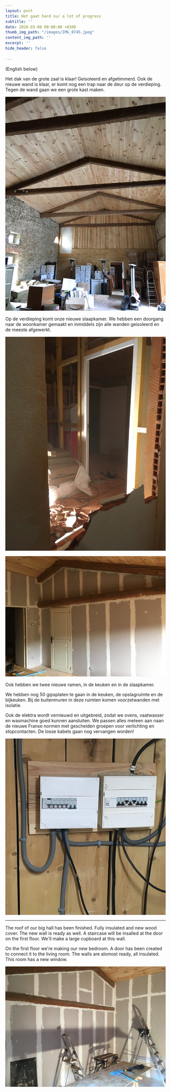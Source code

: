 ```yaml
---
layout: post
title: Het gaat hard nu/ a lot of progress
subtitle: ''
date: 2020-03-08 00:00:00 +0100
thumb_img_path: "/images/IMG_0745.jpeg"
content_img_path: ''
excerpt: ''
hide_header: false

---
```

(English below)

Het dak van de grote zaal is klaar! Geisoleerd en afgetimmerd. Ook de nieuwe wand is klaar, er komt nog een trap naar de deur op de verdieping. Tegen de wand gaan we een grote kast maken.

![](/images/IMG_0745-1.jpeg)

Op de verdieping komt onze nieuwe slaapkamer. We hebben een doorgang naar de woonkamer gemaakt en inmiddels zijn alle wanden geisoleerd en de meeste afgewerkt.

![](/images/IMG_0729.jpeg)

![](/images/IMG_0763.jpeg)

Ook hebben we twee nieuwe ramen, in de keuken en in de slaapkamer.

We hebben nog 50 gipsplaten te gaan in de keuken, de opslagruimte en de bijkeuken. Bij de buitenmuren in deze ruimten komen voorzetwanden met isolatie.

Ook de elektra wordt vernieuwd en uitgebreid, zodat we ovens, vaatwasser en wasmachine goed kunnen aansluiten. We passen alles meteen aan naan de nieuwe Franse normen met gescheiden groepen voor verlichting en stopcontacten. De losse kabels gaan nog vervangen worden!

![](/images/IMG_0765.jpeg)

***

The roof of our big hall has been finished. Fully insulated and new wood cover. The new wall is ready as well. A staircase will be insalled at the door on the first floor. We'll make a large cupboard at this wall.

On the first floor we're making our new bedroom. A door has been created to connect it to the living room. The walls are alomost ready, all insulated. This room has a new window.

![](/images/IMG_0762-1.jpeg)